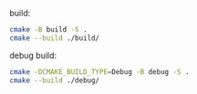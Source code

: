 build:
```sh
cmake -B build -S .
cmake --build ./build/
```

debug build: 
```sh
cmake -DCMAKE_BUILD_TYPE=Debug -B debug -S .
cmake --build ./debug/
```
